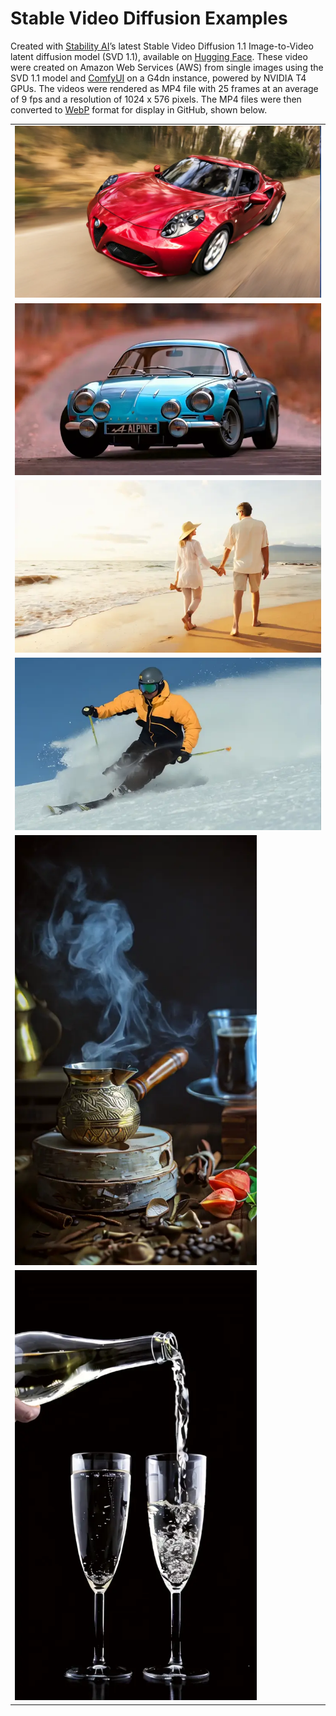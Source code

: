 # Stable Video Diffusion Examples

Created with [Stability AI](https://stability.ai/stable-video)ʼs latest Stable Video Diffusion 1.1 Image-to-Video latent diffusion model (SVD 1.1), available on [Hugging Face](https://huggingface.co/stabilityai/stable-video-diffusion-img2vid-xt-1-1). These video were created on Amazon Web Services (AWS) from single images using the SVD 1.1 model and [ComfyUI](https://github.com/comfyanonymous/ComfyUI) on a G4dn instance, powered by NVIDIA T4 GPUs. The videos were rendered as MP4 file with 25 frames at an average of 9 fps and a resolution of 1024 x 576 pixels. The MP4 files were then converted to [WebP](https://developers.google.com/speed/webp) format for display in GitHub, shown below.

<table style="border-collapse: collapse; border: none;">
    <tr>
        <td><img src="videos/red_car.webp" alt="Red Sports Car" width="512"/></td>
    </tr>
    <tr>
        <td><img src="videos/blue_car.webp" alt="Blue Sports Car" width="512"/></td>
    </tr>
    <tr>
        <td><img src="videos/couple_on_beach.webp" alt="Couple on Beach" width="512"/></td>
    </tr>
    <tr>
        <td><img src="videos/skier.webp" alt="Skier" width="512"/></td>
    </tr>
    <tr>
        <td><img src="videos/turkish_coffee.webp" alt="Turkish Coffee" width="387"/></td>
     </tr>
    <tr>
       <td><img src="videos/pouring_champagne.webp" alt="Pouring Champagne" width="387"/></td>
    </tr>
</table>
